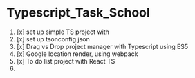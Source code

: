 # Typescript_Task_School
1. [x] set up simple TS project with 
2. [x] set up tsonconfig.json
3. [x] Drag vs Drop project manager with Typescript using ES5
4. [x] Google location render, using webpack
5. [x] To do list project with React TS
6. 